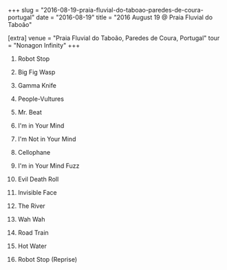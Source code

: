 +++
slug = "2016-08-19-praia-fluvial-do-taboao-paredes-de-coura-portugal"
date = "2016-08-19"
title = "2016 August 19 @ Praia Fluvial do Taboão"

[extra]
venue = "Praia Fluvial do Taboão, Paredes de Coura, Portugal"
tour = "Nonagon Infinity"
+++


 1. Robot Stop

 2. Big Fig Wasp

 3. Gamma Knife

 4. People-Vultures

 5. Mr. Beat

 6. I'm in Your Mind

 7. I'm Not in Your Mind

 8. Cellophane

 9. I'm in Your Mind Fuzz

10. Evil Death Roll

11. Invisible Face

12. The River

13. Wah Wah

14. Road Train

15. Hot Water

16. Robot Stop
    (Reprise)


